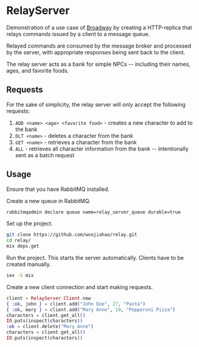 # RelayServer

Demonstration of a use case of [Broadway](https://github.com/dashbitco/broadway) by creating a HTTP-replica that relays
commands issued by a client to a message queue.

Relayed commands are consumed by the message broker and processed by the server, with appropriate responses being sent
back to the client.

The relay server acts as a bank for simple NPCs -- including their names, ages, and favorite foods.

## Requests

For the sake of simplicity, the relay server will only accept the following requests:

1. `ADD <name> <age> <favorite food>` - creates a new character to add to the bank
2. `DLT <name>` - deletes a character from the bank
3. `GET <name>` - retrieves a character from the bank
4. `ALL` - retrieves all character information from the bank -- intentionally sent as a batch request


## Usage

Ensure that you have RabbitMQ installed.

Create a new queue in RabbitMQ.

```bash
rabbitmqadmin declare queue name=relay_server_queue durable=true
```

Set up the project.

```bash
git clone https://github.com/woojiahao/relay.git
cd relay/
mix deps.get
```

Run the project. This starts the server automatically. Clients have to be created manually.

```bash
iex -S mix
```

Create a new client connection and start making requests.

```elixir
client = RelayServer.Client.new
{ :ok, john } = client.add("John Doe", 27, "Pasta")
{ :ok, mary } = client.add("Mary Anne", 19, "Pepperoni Pizza")
characters = client.get_all()
IO.puts(inspect(characters))
:ok = client.delete("Mary Anne")
characters = client.get_all()
IO.puts(inspect(characters))
```